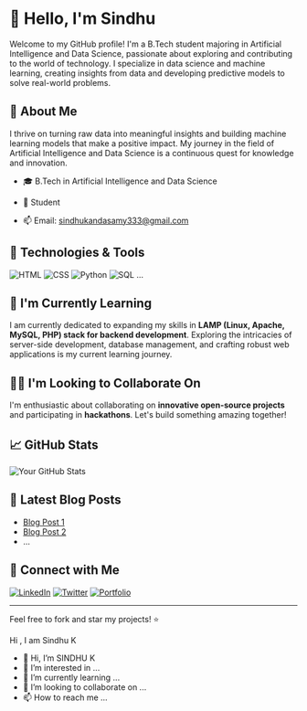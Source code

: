 
# 👋 Hello, I'm Sindhu

Welcome to my GitHub profile! I'm a B.Tech student majoring in Artificial Intelligence and Data Science, passionate about exploring and contributing to the world of technology. I specialize in data science and machine learning, creating insights from data and developing predictive models to solve real-world problems.

## 🚀 About Me

I thrive on turning raw data into meaningful insights and building machine learning models that make a positive impact. My journey in the field of Artificial Intelligence and Data Science is a continuous quest for knowledge and innovation.

- 🎓 B.Tech in Artificial Intelligence and Data Science

- 💼 Student

- 📫 Email: sindhukandasamy333@gmail.com

## 🔧 Technologies & Tools

![HTML](https://img.shields.io/badge/HTML5-E34F26?style=flat&logo=html5&logoColor=white)
![CSS](https://img.shields.io/badge/CSS3-1572B6?style=flat&logo=css3&logoColor=white)
![Python](https://img.shields.io/badge/Python-3776AB?style=flat&logo=python&logoColor=white)
![SQL](https://img.shields.io/badge/SQL-4479A1?style=flat&logo=postgresql&logoColor=white)
...

## 🌱 I'm Currently Learning

I am currently dedicated to expanding my skills in **LAMP (Linux, Apache, MySQL, PHP) stack for backend development**. Exploring the intricacies of server-side development, database management, and crafting robust web applications is my current learning journey.


## 👯‍♀️ I'm Looking to Collaborate On

I'm enthusiastic about collaborating on **innovative open-source projects** and participating in **hackathons**. Let's build something amazing together!

## 📈 GitHub Stats

![Your GitHub Stats](https://github-readme-stats.vercel.app/api?username=yourusername&show_icons=true&hide=contribs,prs)

## 📝 Latest Blog Posts

<!-- BLOG-POST-LIST:START -->
- [Blog Post 1](#)
- [Blog Post 2](#)
- ...
<!-- BLOG-POST-LIST:END -->

## 🤝 Connect with Me

[![LinkedIn](https://img.shields.io/badge/LinkedIn-0077B5?style=flat&logo=linkedin&logoColor=white)](https://www.linkedin.com/in/yourusername/)
[![Twitter](https://img.shields.io/badge/Twitter-1DA1F2?style=flat&logo=twitter&logoColor=white)](https://twitter.com/yourusername)
[![Portfolio](https://img.shields.io/badge/Portfolio-000000?style=flat&logo=react&logoColor=white)](https://yourportfolio.com)

---

Feel free to fork and star my projects! ⭐️

<!---
SINDHUK2003/SINDHUK2003 is a ✨ special ✨ repository because its `README.md` (this file) appears on your GitHub profile.
You can click the Preview link to take a look at your changes.
--->

Hi , I am Sindhu K








- 👋 Hi, I’m SINDHU K
- 👀 I’m interested in ...
- 🌱 I’m currently learning ...
- 💞️ I’m looking to collaborate on ...
- 📫 How to reach me ...

